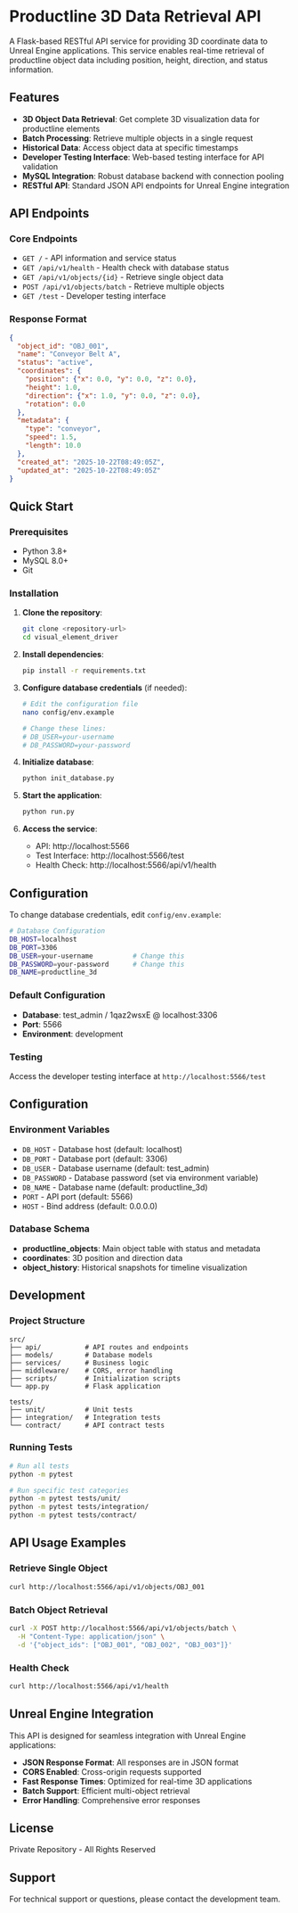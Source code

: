 # Productline 3D Data Retrieval API

A Flask-based RESTful API service for providing 3D coordinate data to Unreal Engine applications. This service enables real-time retrieval of productline object data including position, height, direction, and status information.

## Features

- **3D Object Data Retrieval**: Get complete 3D visualization data for productline elements
- **Batch Processing**: Retrieve multiple objects in a single request
- **Historical Data**: Access object data at specific timestamps
- **Developer Testing Interface**: Web-based testing interface for API validation
- **MySQL Integration**: Robust database backend with connection pooling
- **RESTful API**: Standard JSON API endpoints for Unreal Engine integration

## API Endpoints

### Core Endpoints

- `GET /` - API information and service status
- `GET /api/v1/health` - Health check with database status
- `GET /api/v1/objects/{id}` - Retrieve single object data
- `POST /api/v1/objects/batch` - Retrieve multiple objects
- `GET /test` - Developer testing interface

### Response Format

```json
{
  "object_id": "OBJ_001",
  "name": "Conveyor Belt A",
  "status": "active",
  "coordinates": {
    "position": {"x": 0.0, "y": 0.0, "z": 0.0},
    "height": 1.0,
    "direction": {"x": 1.0, "y": 0.0, "z": 0.0},
    "rotation": 0.0
  },
  "metadata": {
    "type": "conveyor",
    "speed": 1.5,
    "length": 10.0
  },
  "created_at": "2025-10-22T08:49:05Z",
  "updated_at": "2025-10-22T08:49:05Z"
}
```

## Quick Start

### Prerequisites

- Python 3.8+
- MySQL 8.0+
- Git

### Installation

1. **Clone the repository**:
   ```bash
   git clone <repository-url>
   cd visual_element_driver
   ```

2. **Install dependencies**:
   ```bash
   pip install -r requirements.txt
   ```

3. **Configure database credentials** (if needed):
   ```bash
   # Edit the configuration file
   nano config/env.example
   
   # Change these lines:
   # DB_USER=your-username
   # DB_PASSWORD=your-password
   ```

4. **Initialize database**:
   ```bash
   python init_database.py
   ```

5. **Start the application**:
   ```bash
   python run.py
   ```

6. **Access the service**:
   - API: http://localhost:5566
   - Test Interface: http://localhost:5566/test
   - Health Check: http://localhost:5566/api/v1/health

## Configuration

To change database credentials, edit `config/env.example`:

```bash
# Database Configuration
DB_HOST=localhost
DB_PORT=3306
DB_USER=your-username          # Change this
DB_PASSWORD=your-password      # Change this
DB_NAME=productline_3d
```

### Default Configuration

- **Database**: test_admin / 1qaz2wsxE @ localhost:3306
- **Port**: 5566
- **Environment**: development

### Testing

Access the developer testing interface at `http://localhost:5566/test`

## Configuration

### Environment Variables

- `DB_HOST` - Database host (default: localhost)
- `DB_PORT` - Database port (default: 3306)
- `DB_USER` - Database username (default: test_admin)
- `DB_PASSWORD` - Database password (set via environment variable)
- `DB_NAME` - Database name (default: productline_3d)
- `PORT` - API port (default: 5566)
- `HOST` - Bind address (default: 0.0.0.0)

### Database Schema

- **productline_objects**: Main object table with status and metadata
- **coordinates**: 3D position and direction data
- **object_history**: Historical snapshots for timeline visualization

## Development

### Project Structure

```
src/
├── api/           # API routes and endpoints
├── models/        # Database models
├── services/      # Business logic
├── middleware/    # CORS, error handling
├── scripts/       # Initialization scripts
└── app.py         # Flask application

tests/
├── unit/          # Unit tests
├── integration/   # Integration tests
└── contract/      # API contract tests
```

### Running Tests

```bash
# Run all tests
python -m pytest

# Run specific test categories
python -m pytest tests/unit/
python -m pytest tests/integration/
python -m pytest tests/contract/
```

## API Usage Examples

### Retrieve Single Object

```bash
curl http://localhost:5566/api/v1/objects/OBJ_001
```

### Batch Object Retrieval

```bash
curl -X POST http://localhost:5566/api/v1/objects/batch \
  -H "Content-Type: application/json" \
  -d '{"object_ids": ["OBJ_001", "OBJ_002", "OBJ_003"]}'
```

### Health Check

```bash
curl http://localhost:5566/api/v1/health
```

## Unreal Engine Integration

This API is designed for seamless integration with Unreal Engine applications:

- **JSON Response Format**: All responses are in JSON format
- **CORS Enabled**: Cross-origin requests supported
- **Fast Response Times**: Optimized for real-time 3D applications
- **Batch Support**: Efficient multi-object retrieval
- **Error Handling**: Comprehensive error responses

## License

Private Repository - All Rights Reserved

## Support

For technical support or questions, please contact the development team.